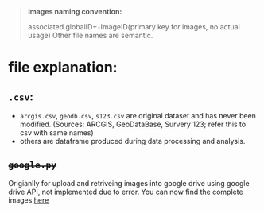 > **images naming convention:**
> 
> associated globalID+`-`ImageID(primary key for images, no actual usage)
Other file names are semantic.

# file explanation:
## `.csv`:
- `arcgis.csv`, `geodb.csv`, `s123.csv` are original dataset and has never been modified. (Sources: ARCGIS, GeoDataBase, Survery 123; refer this to csv with same names)
- others are dataframe produced during data processing and analysis.

## ~~`google.py`~~
Origianlly for upload and retriveing images into google drive using google drive API, not implemented due to error. You can now find the complete images [here](https://drive.google.com/drive/folders/15413UnRxppB0gas0pJ9VQGSxnj8uQqV7?usp=sharing)

